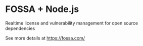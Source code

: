 # FOSSA + Node.js

Realtime license and vulnerability management for open source dependencies

See more details at https://fossa.com/

